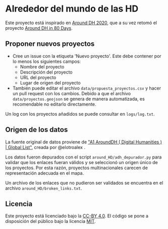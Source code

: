 # Alrededor del mundo de las HD

Este proyecto está inspirado en  [Around DH 2020](https://arounddh.org/), que a su vez retomó el proyecto [Around DH in 80 Days](http://arounddh.elotroalex.com/).

## Proponer nuevos proyectos

* Cree un issue con la etiqueta 'Nuevo proyecto'. Este debe contener por lo menos los siguientes campos: 
  * Nombre del proyecto
  * Descripción del proyecto
  * URL del proyecto
  * Lugar de origen del proyecto
* También puede editar el archivo `data/propuesta_proyectos.csv` y hacer un pull request con los cambios. Debido a que el archivo `data/proyectos.geojson` se genera de manera automatizada, es recomendable no editarlo directamente.

Un log con los proyectos añadidos se puede consultar en `logs/log.txt`.

## Origen de los datos

La fuente original de datos proviene de ["A1 AroundDH ( Digital Humanities ) | Global List"](https://docs.google.com/spreadsheets/d/1_PNv9Jlw_QlUh6SeYJrGYFucoRzlZAfLf7OouWu-qe4/edit?usp=sharing), creada por @elotroalex .

Los datos fueron depurados con el script `around_HD/adh_depurador.py` para validar que los enlaces fueran válidos y se seleccionó un origen único de los proyectos. Por esta razón, proyectos multinacionales carecen de representación adecuada en el mapa.

Un archivo de los enlaces que no pudieron ser validados se encuentra en el archivo `around_HD/broken_links.txt`.

## Licencia

Este proyecto está licenciado bajo la [CC-BY 4.0](https://creativecommons.org/licenses/by/4.0/).
El código se pone a disposición del público bajo la licencia [MIT](https://opensource.org/licenses/MIT).
